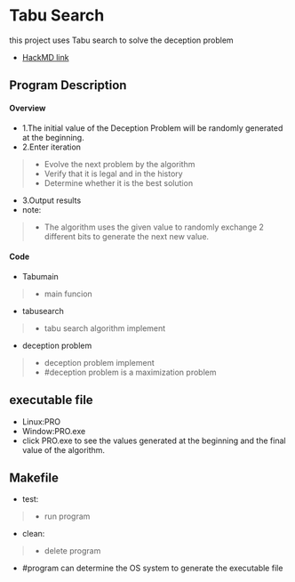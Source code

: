 Tabu Search
===
this project uses Tabu search to solve the deception problem
- [HackMD link](https://hackmd.io/@B3AsTCbwSKGZWfnA5FLfFA/SyNmVYBAT)

Program Description
---
#### Overview
- 1.The initial value of the Deception Problem will be randomly generated at the beginning.
- 2.Enter iteration 
>- Evolve the next problem by the algorithm
>- Verify that it is legal and in the history
>- Determine whether it is the best solution
- 3.Output results
- note:
>- The algorithm uses the given value to randomly exchange 2 different bits to generate the next new value.
#### Code
- Tabumain
>- main funcion

- tabusearch
>- tabu search algorithm implement

- deception problem
>- deception problem implement
>- #deception problem is a maximization problem

executable file
---
- Linux:PRO
- Window:PRO.exe
- click PRO.exe to see the values ​​generated at the beginning and the final value of the algorithm.

Makefile
---
- test:
>- run program
- clean:
>- delete program
- #program can determine the OS system to generate the executable file

